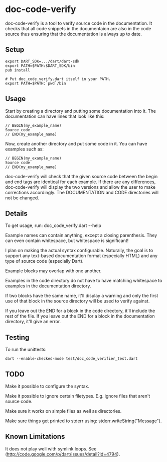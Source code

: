 doc-code-verify
==============

doc-code-verify is a tool to verify source code in the documentation. It checks
that all code snippets in the documentaion are also in the code source thus ensuring
that the documentation is always up to date.

Setup
-----

	export DART_SDK=.../dart/dart-sdk
	export PATH=$PATH:$DART_SDK/bin
	pub install
	
	# Put doc_code_verify.dart itself in your PATH.
	export PATH=$PATH:`pwd`/bin

Usage
-----

Start by creating a directory and putting some documentation into it. The
documentation can have lines that look like this:

	// BEGIN(my_example_name)
	Source code
	// END(my_example_name)

Now, create another directory and put some code in it. You can have examples
such as:

	// BEGIN(my_example_name)
	Source code
	// END(my_example_name)

doc-code-verify will check that the given source code between the begin and end
tags are identical for each example. If there are any differences, doc-code-verify
will display the two versions and allow the user to make corrections accordingly.
The DOCUMENTATION and CODE directories will not be changed.

Details
-------

To get usage, run: doc_code_verify.dart --help

Example names can contain anything, except a closing parenthesis. They can
even contain whitespace, but whitespace is significant!

I plan on making the actual syntax configurable. Naturally, the goal is to
support any text-based documentation format (especially HTML) and any type of
source code (especially Dart).

Example blocks may overlap with one another.

Examples in the code directory do not have to have matching whitespace to examples
in the documentation directory.

If two blocks have the same name, it'll display a warning and only the first
use of that block in the source directory will be used to verify against.

If you leave out the END for a block in the code directory, it'll include the rest
of the file. If you leave out the END for a block in the documentation directory,
it'll give an error. 

Testing
-------

To run the unittests:

	dart --enable-checked-mode test/doc_code_verifier_test.dart

TODO
----

Make it possible to configure the syntax.

Make it possible to ignore certain filetypes. E.g. ignore files that aren't
source code.

Make sure it works on simple files as well as directories.

Make sure things get printed to stderr using:
stderr.writeString("Message").

Known Limitations
-----------------

It does not play well with symlink loops. See
(http://code.google.com/p/dart/issues/detail?id=4794).